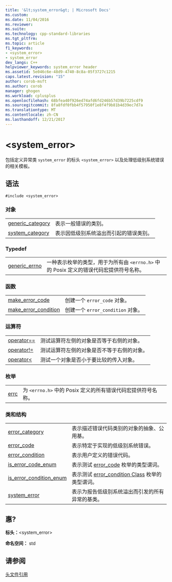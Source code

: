 ```yaml
---
title: '&lt;system_error&gt; | Microsoft Docs'
ms.custom: 
ms.date: 11/04/2016
ms.reviewer: 
ms.suite: 
ms.technology: cpp-standard-libraries
ms.tgt_pltfrm: 
ms.topic: article
f1_keywords:
- <system_error>
- system_error
dev_langs: C++
helpviewer_keywords: system_error header
ms.assetid: 5e046c6e-48d9-4740-8c8a-05f3727c1215
caps.latest.revision: "15"
author: corob-msft
ms.author: corob
manager: ghogen
ms.workload: cplusplus
ms.openlocfilehash: 68bfea40f926ed74afd6fd246b57d39b7225cdf9
ms.sourcegitcommit: 8fa8fdf0fbb4f57950f1e8f4f9b81b4d39ec7d7a
ms.translationtype: MT
ms.contentlocale: zh-CN
ms.lasthandoff: 12/21/2017
---
```

# <a name="ltsystemerrorgt"></a>&lt;system_error&gt;
包括定义异常类 `system_error` 的标头 `<system_error>` 以及处理低级别系统错误的相关模板。  
  
## <a name="syntax"></a>语法  
  
```  
#include <system_error>  
```  
  
### <a name="objects"></a>对象  
  
|||  
|-|-|  
|[generic_category](../standard-library/system-error-functions.md#generic_category)|表示一般错误的类别。|  
|[system_category](../standard-library/system-error-functions.md#system_category)|表示因低级别系统溢出而引起的错误类别。|  
  
### <a name="typedefs"></a>Typedef  
  
|||  
|-|-|  
|[generic_errno](../standard-library/system-error-typedefs.md#generic_errno)|一种表示枚举的类型，用于为所有由 `<errno.h>` 中的 Posix 定义的错误代码宏提供符号名称。|  
  
### <a name="functions"></a>函数  
  
|||  
|-|-|  
|[make_error_code](../standard-library/system-error-functions.md#make_error_code)|创建一个 `error_code` 对象。|  
|[make_error_condition](../standard-library/system-error-functions.md#make_error_condition)|创建一个 `error_condition` 对象。|  
  
### <a name="operators"></a>运算符  
  
|||  
|-|-|  
|[operator==](../standard-library/system-error-operators.md#op_eq_eq)|测试运算符左侧的对象是否等于右侧的对象。|  
|[operator!=](../standard-library/system-error-operators.md#op_neq)|测试运算符左侧的对象是否不等于右侧的对象。|  
|[operator<](../standard-library/system-error-operators.md#op_lt)|测试一个对象是否小于要比较的传入对象。|  
  
### <a name="enumerations"></a>枚举  
  
|||  
|-|-|  
|[errc](../standard-library/system-error-enums.md#errc)|为 `<errno.h>` 中的 Posix 定义的所有错误代码宏提供符号名称。|  
  
### <a name="classes-and-structs"></a>类和结构  
  
|||  
|-|-|  
|[error_category](../standard-library/error-category-class.md)|表示描述错误代码类别的对象的抽象、公用基。|  
|[error_code](../standard-library/error-code-class.md)|表示特定于实现的低级别系统错误。|  
|[error_condition](../standard-library/error-condition-class.md)|表示用户定义的错误代码。|  
|[is_error_code_enum](../standard-library/is-error-code-enum-class.md)|表示测试 [error_code](../standard-library/error-code-class.md) 枚举的类型谓词。|  
|[is_error_condition_enum](../standard-library/is-error-condition-enum-class.md)|表示测试 [error_condition Class](../standard-library/error-condition-class.md) 枚举的类型谓词。|  
|[system_error](../standard-library/system-error-class.md)|表示为报告低级别系统溢出而引发的所有异常的基类。|  
  
## <a name="requirements"></a>惠?  
 **标头：**\<system_error>  
  
 **命名空间：** std  
  
## <a name="see-also"></a>请参阅  
 [头文件引用](../standard-library/cpp-standard-library-header-files.md)



